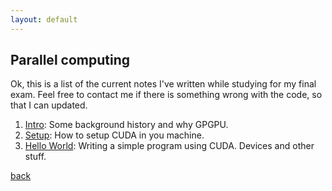 ```yaml
---
layout: default
---
```


## Parallel computing

Ok, this is a list of the current notes I've written while studying for my final exam. Feel free to contact me if there is something wrong with the code, so that I can updated.


1.	[Intro]( {{site.baseurl}}/cs_parallel_computing/notes_1/ ): 
	Some background history and why GPGPU.
2.	[Setup]( {{site.baseurl}}/cs_parallel_computing/notes_2/ ): 
	How to setup CUDA in you machine.
3.  [Hello World]( {{site.baseurl}}/cs_parallel_computing/notes_3/ ): 
	Writing a simple program using CUDA. Devices and other stuff.


[back](../)
